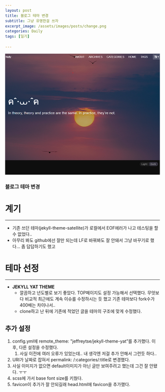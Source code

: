 ```yaml
---
layout: post
title: 블로그 테마 변경
subtitle: 그냥 유명한걸 쓰자
excerpt_image: /assets/images/posts/change.png
categories: Daily
tags: [일기]

---
```

![사진](/assets/images/posts/change.png)
### 블로그 테마 변경

# 계기

---

- 기존 쓰던 테마(jekyll-theme-satellite)가 로컬에서 EOF에러가 나고 테스팅을 할 수 없었다..
- 아무리 봐도 github에선 잘만 되는데 LF로 바꿔봐도 잘 안돼서 그냥 바꾸기로 했다… 좀 답답하기도 했고

# 테마 선정

---

- **JEKYLL YAT THEME**
    - 깔끔하고 년도별로 보기 좋았다. TOP페이지도 설정 가능해서 선택했다. 무엇보다 비교적 최근에도 계속 이슈를 수정하시는 듯 했고 기존 테마보다 fork수가 400배는 차이나서..
    - clone하고 난 뒤에 기존에 적었던 글을 테마의 구조에 맞게 수정했다.

## 추가 설정

1. config.yml에 remote_theme: "jeffreytse/jekyll-theme-yat”를 추가했다. 이후, 다른 설정을 수정했다. 
    1. 사실 이전에 여러 오류가 있었는데.. 내 생각엔 저걸 추가 안해서 그런듯 하다.. 
2. URI가 날짜로 잡혀서 permalink: /:categories/:title로 변경했다.
3. 사실 이미지가 없으면 default이미지가 아닌 글만 보여주려고 했는데 그건 잘 안됐다. ㅜㅜ 
4. scss에 가서 base font size를 키웠다. 
5. favicon이 추가가 잘 안되길래 head.html에 favicon을 추가했다.